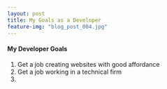 ```yaml
---
layout: post
title: My Goals as a Developer
feature-img: "blog_post_004.jpg"
---
```

#### My Developer Goals ####

1. Get a job creating websites with good affordance
2. Get a job working in a technical firm
3. 